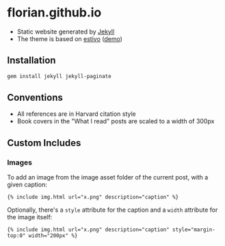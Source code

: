 # florian.github.io

- Static website generated by [Jekyll](https://jekyllrb.com)
- The theme is based on [estivo](https://github.com/fffabs/estivo) ([demo](https://jekyll-demos.github.io/estivo/))


## Installation

```sh
gem install jekyll jekyll-paginate
```

## Conventions

- All references are in Harvard citation style
- Book covers in the "What I read" posts are scaled to a width of 300px

## Custom Includes

### Images

To add an image from the image asset folder of the current post, with a given caption:

```
{% include img.html url="x.png" description="caption" %}
```

Optionally, there's a `style` attribute for the caption and a `width` attribute for the image itself:

```
{% include img.html url="x.png" description="caption" style="margin-top:0" width="200px" %}
```
